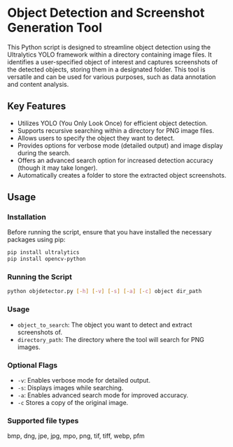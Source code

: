 # Object Detection and Screenshot Generation Tool

This Python script is designed to streamline object detection using the Ultralytics YOLO framework within a directory containing image files. It identifies a user-specified object of interest and captures screenshots of the detected objects, storing them in a designated folder. This tool is versatile and can be used for various purposes, such as data annotation and content analysis.

## Key Features

- Utilizes YOLO (You Only Look Once) for efficient object detection.
- Supports recursive searching within a directory for PNG image files.
- Allows users to specify the object they want to detect.
- Provides options for verbose mode (detailed output) and image display during the search.
- Offers an advanced search option for increased detection accuracy (though it may take longer).
- Automatically creates a folder to store the extracted object screenshots.

## Usage

### Installation

Before running the script, ensure that you have installed the necessary packages using pip:

```bash
pip install ultralytics
pip install opencv-python
```

### Running the Script

```bash
python objdetector.py [-h] [-v] [-s] [-a] [-c] object dir_path
```
### Usage

- `object_to_search`: The object you want to detect and extract screenshots of.
- `directory_path`: The directory where the tool will search for PNG images.

### Optional Flags

- `-v`: Enables verbose mode for detailed output.
- `-s`: Displays images while searching.
- `-a`: Enables advanced search mode for improved accuracy.
- `-c` Stores a copy of the original image.

### Supported file types
bmp, dng, jpe, jpg, mpo, png, tif, tiff, webp, pfm
